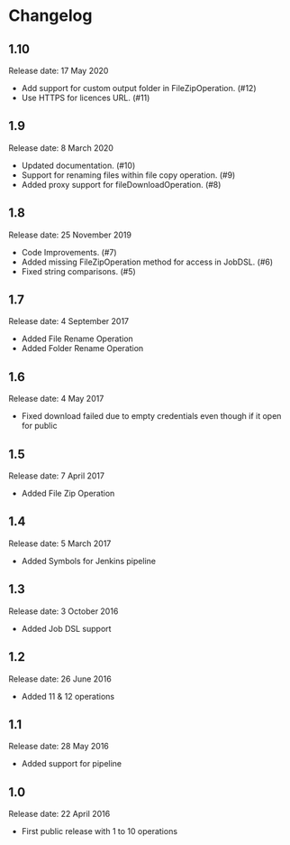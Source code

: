 # Changelog

## 1.10 

Release date: 17 May 2020

- Add support for custom output folder in FileZipOperation. (#12)
- Use HTTPS for licences URL. (#11)

## 1.9
 
Release date: 8 March 2020

- Updated documentation. (#10)
- Support for renaming files within file copy operation. (#9)
- Added proxy support for fileDownloadOperation. (#8)

## 1.8 

Release date: 25 November 2019

- Code Improvements. (#7)
- Added missing FileZipOperation method for access in JobDSL. (#6)
- Fixed string comparisons. (#5)

## 1.7
 
Release date: 4 September 2017

-   Added File Rename Operation
-   Added Folder Rename Operation

## 1.6 

Release date: 4 May 2017

-   Fixed download failed due to empty credentials even though if it
    open for public

## 1.5

Release date: 7 April 2017

-   Added File Zip Operation

## 1.4

Release date: 5 March 2017

-   Added Symbols for Jenkins pipeline

## 1.3

Release date: 3 October 2016

-   Added Job DSL support

## 1.2 
Release date: 26 June 2016

-   Added 11 & 12 operations

## 1.1 

Release date: 28 May 2016

-   Added support for pipeline

## 1.0

Release date: 22 April 2016

-   First public release with 1 to 10 operations